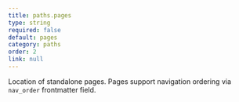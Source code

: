 ```yaml
---
title: paths.pages
type: string
required: false
default: pages
category: paths
order: 2
link: null
---
```


Location of standalone pages. Pages support navigation ordering via `nav_order` frontmatter field.
